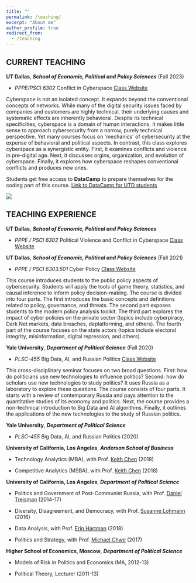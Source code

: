 ```yaml
---
title: ""
permalink: /teaching/
excerpt: "About me"
author_profile: true
redirect_from: 
  - /teaching
---
```

 
## CURRENT TEACHING

**UT Dallas**, ***School of Economic, Political and Policy Sciences*** (Fall 2023) 

  * *PPPE/PSCI 6302* Conflict in Cyberspace [Class Website](https://coursebook.utdallas.edu/search/pppe6302.501.23f)

Cyberspace is not an isolated concept. It expands beyond the conventional concepts of networks. While many of the digital security issues faced by companies and customers are highly technical, their underlying causes and systematic effects are inherently behavioral. Despite its technical specificities, cyberspace is a domain of human interactions. It makes little sense to approach cybersecurity from a narrow, purely technical perspective. Yet many courses focus on 'mechanics' of cybersecurity at the expense of behavioral and political aspects. In contrast, this class explores cyberspace as a synergistic entity. First, it examines conflicts and violence in pre-digital age. Next, it discusses orgins, organization, and evolution of cyberspace. Finally, it explores how cyberspace reshapes conventional conflicts and produces new ones.

Students get free access to **DataCamp** to prepare themselves for the coding part of this course. [Link to DataCamp for UTD students](#PendingDatacampApproval)

![](https://asobolev.com/files/figs/major-cyber-attacks.gif)

## TEACHING EXPERIENCE

**UT Dallas**, ***School of Economic, Political and Policy Sciences***


  * *PPPE  / PSCI 6302* Political Violence and Conflict in Cyberspace  [Class Website](https://elearning.utdallas.edu/webapps/blackboard/content/listContentEditable.jsp?content_id=_4287675_1&course_id=_210379_1)

**UT Dallas**, ***School of Economic, Political and Policy Sciences*** (Fall 2021) 

  * *PPPE / PSCI 6303.501* Cyber Policy  [Class Website](https://elearning.utdallas.edu/webapps/blackboard/content/listContentEditable.jsp?content_id=_4287675_1&course_id=_210379_1)

This course introduces students to the public policy aspects of cybersecurity. Students will apply the tools of game theory, statistics, and causal inference to inform policy decision-making. The course is divided into four parts. The first introduces the basic concepts and definitions related to policy, governance, and threats. The second part exposes students to the modern policy analysis toolkit. The third part explores the impact of cyber policies on the private sector (topics include cyberpiracy, Dark Net markets, data breaches, deplatforming, and others). The fourth part of the course focuses on the state actors (topics include electoral integrity, misinformation, digital repression, and others).


**Yale University**, ***Department of Political Science*** (Fall 2020)

  * *PLSC-455* Big Data, AI, and Russian Politics [Class Website](https://yale.instructure.com/courses/60670)

This cross-disciplinary seminar focuses on two broad questions. First: how do politicians use new technologies to influence politics? Second: how do scholars use new technologies to study politics? It uses Russia as a laboratory to explore these questions. The course consists of four parts. It starts with a review of contemporary Russia and pays attention to the quantitative studies of its economy and politics. Next, the course provides a non-technical introduction to Big Data and AI algorithms. Finally, it outlines the applications of the new technologies to the study of Russian politics.

**Yale University**, ***Department of Political Science*** 

  * *PLSC-455* Big Data, AI, and Russian Politics (2020)

**University of California, Los Angeles**, ***Anderson School of Business***

  * Technology Analytics (MBA), with Prof. [Keith Chen](http://www.anderson.ucla.edu/faculty/keith.chen/) (2018)

  * Competitive Analytics (MSBA), with Prof. [Keith Chen](http://www.anderson.ucla.edu/faculty/keith.chen/) (2018)

**University of California, Los Angeles**, ***Department of Political Science***

  * Politics and Government of Post-Communist Russia, with Prof. [Daniel Treisman](https://www.danieltreisman.org/) (2014-17)

  * Diversity, Disagreement, and Democracy, with Prof. [Susanne Lohmann](https://luskin.ucla.edu/person/susanne-lohmann/) (2016)

  * Data Analysis, with Prof. [Erin Hartman](http://www.erinhartman.com/) (2018)

  * Politics and Strategy, with Prof. [Michael Chwe](http://chwe.net/michael/) (2017)

**Higher School of Economics, Moscow**,  ***Department of Political Science***

  * Models of Risk in Politics and Economics (MA, 2012-13)

  * Political Theory, Lecturer (2011-13)
  
<!--
  <center>
<img src="https://asobolev.com/files/figs/major-cyber-attacks.gif" style="height:500%;">
<figcaption><i>Major Cyber Attacks Across the Globe</i></figcaption>
</center>
-->
